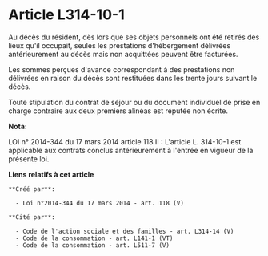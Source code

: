 # Article L314-10-1

Au décès du résident, dès lors que ses objets personnels ont été retirés des lieux qu'il occupait, seules les prestations
d'hébergement délivrées antérieurement au décès mais non acquittées peuvent être facturées.

Les sommes perçues d'avance correspondant à des prestations non délivrées en raison du décès sont restituées dans les trente
jours suivant le décès.

Toute stipulation du contrat de séjour ou du document individuel de prise en charge contraire aux deux premiers alinéas est
réputée non écrite.

**Nota:**

LOI n° 2014-344 du 17 mars 2014 article 118 II : L'article L. 314-10-1 est applicable aux contrats conclus antérieurement à
l'entrée en vigueur de la présente loi.

**Liens relatifs à cet article**

	**Créé par**:

	  - Loi n°2014-344 du 17 mars 2014 - art. 118 (V)

	**Cité par**:

	  - Code de l'action sociale et des familles - art. L314-14 (V)
	  - Code de la consommation - art. L141-1 (VT)
	  - Code de la consommation - art. L511-7 (V)
